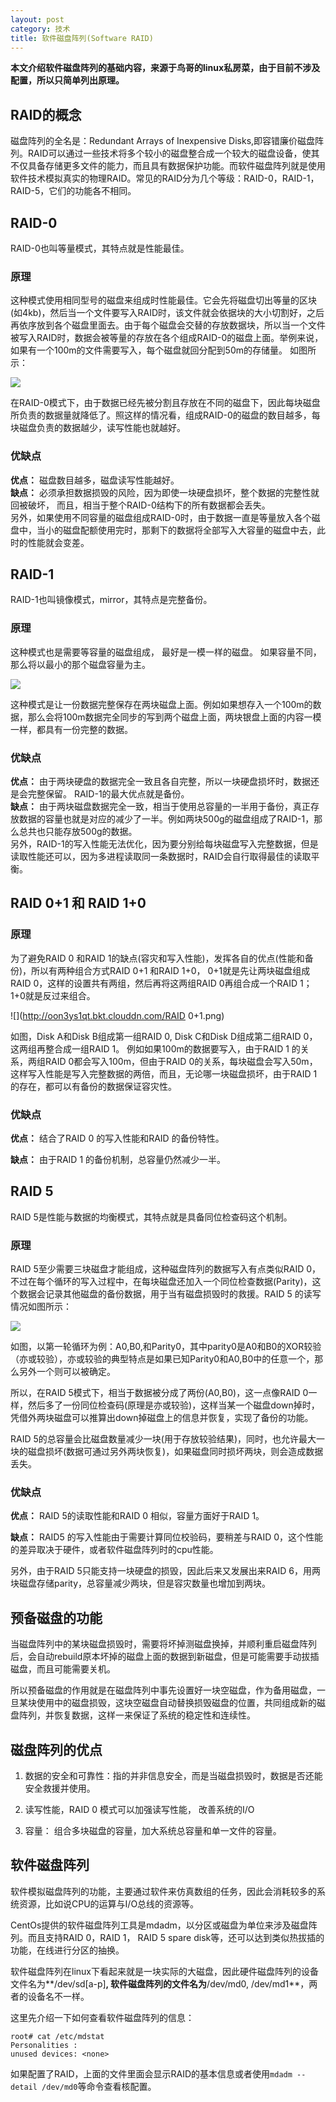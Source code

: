 ```yaml
---
layout: post
category: 技术
title: 软件磁盘阵列(Software RAID)
---
```

**本文介绍软件磁盘阵列的基础内容，来源于鸟哥的linux私房菜，由于目前不涉及配置，所以只简单列出原理。**  

## RAID的概念
磁盘阵列的全名是：Redundant Arrays of Inexpensive Disks,即容错廉价磁盘阵列。RAID可以通过一些技术将多个较小的磁盘整合成一个较大的磁盘设备，使其不仅具备存储更多文件的能力，而且具有数据保护功能。而软件磁盘阵列就是使用软件技术模拟真实的物理RAID。常见的RAID分为几个等级：RAID-0，RAID-1，RAID-5，它们的功能各不相同。

## RAID-0
RAID-0也叫等量模式，其特点就是性能最佳。  
### 原理
这种模式使用相同型号的磁盘来组成时性能最佳。它会先将磁盘切出等量的区块(如4kb)，然后当一个文件要写入RAID时，该文件就会依据块的大小切割好，之后再依序放到各个磁盘里面去。由于每个磁盘会交替的存放数据块，所以当一个文件被写入RAID时，数据会被等量的存放在各个组成RAID-0的磁盘上面。举例来说，如果有一个100m的文件需要写入，每个磁盘就回分配到50m的存储量。 如图所示：

![](http://oon3ys1qt.bkt.clouddn.com/RAID-0.png)   

在RAID-0模式下，由于数据已经先被分割且存放在不同的磁盘下，因此每块磁盘所负责的数据量就降低了。照这样的情况看，组成RAID-0的磁盘的数目越多，每块磁盘负责的数据越少，读写性能也就越好。

### 优缺点
**优点：** 磁盘数目越多，磁盘读写性能越好。   
**缺点：** 必须承担数据损毁的风险，因为即使一块硬盘损坏，整个数据的完整性就回被破坏， 而且，相当于整个RAID-0结构下的所有数据都会丢失。  
另外，如果使用不同容量的磁盘组成RAID-0时，由于数据一直是等量放入各个磁盘中，当小的磁盘配额使用完时，那剩下的数据将全部写入大容量的磁盘中去，此时的性能就会变差。  

## RAID-1
RAID-1也叫镜像模式，mirror，其特点是完整备份。
### 原理
这种模式也是需要等容量的磁盘组成， 最好是一模一样的磁盘。  如果容量不同，那么将以最小的那个磁盘容量为主。    

![](http://oon3ys1qt.bkt.clouddn.com/RAID-1.png)   

这种模式是让一份数据完整保存在两块磁盘上面。例如如果想存入一个100m的数据，那么会将100m数据完全同步的写到两个磁盘上面，两块银盘上面的内容一模一样，都具有一份完整的数据。
### 优缺点
**优点：** 由于两块硬盘的数据完全一致且各自完整，所以一块硬盘损坏时，数据还是会完整保留。 RAID-1的最大优点就是备份。   
**缺点：** 由于两块磁盘数据完全一致，相当于使用总容量的一半用于备份，真正存放数据的容量也就是对应的减少了一半。例如两块500g的磁盘组成了RAID-1，那么总共也只能存放500g的数据。  
另外，RAID-1的写入性能无法优化，因为要分别给每块磁盘写入完整数据，但是读取性能还可以，因为多进程读取同一条数据时，RAID会自行取得最佳的读取平衡。  

## RAID 0+1 和 RAID 1+0
### 原理
为了避免RAID 0 和RAID 1的缺点(容灾和写入性能)，发挥各自的优点(性能和备份)，所以有两种组合方式RAID 0+1 和RAID 1+0， 0+1就是先让两块磁盘组成RAID 0，这样的设置共有两组，然后再将这两组RAID 0再组合成一个RAID 1； 1+0就是反过来组合。   

![](http://oon3ys1qt.bkt.clouddn.com/RAID 0+1.png)

如图，Disk A和Disk B组成第一组RAID 0, Disk C和Disk D组成第二组RAID 0，这两组再整合成一组RAID 1。 例如如果100m的数据要写入，由于RAID 1 的关系，两组RAID 0都会写入100m，但由于RAID 0的关系，每块磁盘会写入50m，这样写入性能是写入完整数据的两倍，而且，无论哪一块磁盘损坏，由于RAID 1 的存在，都可以有备份的数据保证容灾性。  
### 优缺点
**优点：** 结合了RAID 0 的写入性能和RAID 的备份特性。
    
**缺点：** 由于RAID 1 的备份机制，总容量仍然减少一半。  

## RAID 5
RAID 5是性能与数据的均衡模式，其特点就是具备同位检查码这个机制。  
### 原理
RAID 5至少需要三块磁盘才能组成，这种磁盘阵列的数据写入有点类似RAID 0，不过在每个循环的写入过程中，在每块磁盘还加入一个同位检查数据(Parity)，这个数据会记录其他磁盘的备份数据，用于当有磁盘损毁时的救援。RAID 5 的读写情况如图所示：   

![](http://oon3ys1qt.bkt.clouddn.com/RAID-5.png)

如图，以第一轮循环为例：A0,B0,和Parity0，其中parity0是A0和B0的XOR较验（亦或较验），亦或较验的典型特点是如果已知Parity0和A0,B0中的任意一个，那么另外一个则可以被确定。  

所以，在RAID 5模式下，相当于数据被分成了两份(A0,B0)，这一点像RAID 0一样，然后多了一份同位检查码(原理是亦或较验)，这样当某一个磁盘down掉时，凭借外两块磁盘可以推算出down掉磁盘上的信息并恢复，实现了备份的功能。  

RAID 5的总容量会比磁盘数量减少一块(用于存放较验结果)，同时，也允许最大一块的磁盘损坏(数据可通过另外两块恢复)，如果磁盘同时损坏两块，则会造成数据丢失。   

###  优缺点
**优点：** RAID 5的读取性能和RAID 0 相似，容量方面好于RAID 1。
  
**缺点：** RAID5 的写入性能由于需要计算同位校验码，要稍差与RAID 0，这个性能的差异取决于硬件，或者软件磁盘阵列时的cpu性能。 
 
另外，由于RAID 5只能支持一块硬盘的损毁，因此后来又发展出来RAID 6，用两块磁盘存储parity，总容量减少两块，但是容灾数量也增加到两块。

## 预备磁盘的功能

当磁盘阵列中的某块磁盘损毁时，需要将坏掉测磁盘换掉，并顺利重启磁盘阵列后，会自动rebuild原本坏掉的磁盘上面的数据到新磁盘，但是可能需要手动拔插磁盘，而且可能需要关机。  

所以预备磁盘的作用就是在磁盘阵列中事先设置好一块空磁盘，作为备用磁盘，一旦某块使用中的磁盘损毁，这块空磁盘自动替换损毁磁盘的位置，共同组成新的磁盘阵列，并恢复数据，这样一来保证了系统的稳定性和连续性。  

## 磁盘阵列的优点
1. 数据的安全和可靠性：指的并非信息安全，而是当磁盘损毁时，数据是否还能安全救援并使用。  

2. 读写性能，RAID 0 模式可以加强读写性能， 改善系统的I/O

3. 容量： 组合多块磁盘的容量，加大系统总容量和单一文件的容量。  


## 软件磁盘阵列

软件模拟磁盘阵列的功能，主要通过软件来仿真数组的任务，因此会消耗较多的系统资源，比如说CPU的运算与I/O总线的资源等。  

CentOs提供的软件磁盘阵列工具是mdadm，以分区或磁盘为单位来涉及磁盘阵列。而且支持RAID 0，RAID 1， RAID 5 spare disk等，还可以达到类似热拔插的功能，在线进行分区的抽换。  

软件磁盘阵列在linux下看起来就是一块实际的大磁盘，因此硬件磁盘阵列的设备文件名为**/dev/sd[a-p]**, 软件磁盘阵列的文件名为**/dev/md0, /dev/md1**，两者的设备名不一样。  

这里先介绍一下如何查看软件磁盘阵列的信息：
```shell
root# cat /etc/mdstat
Personalities : 
unused devices: <none>
```
如果配置了RAID，上面的文件里面会显示RAID的基本信息或者使用`mdadm --detail /dev/md0`等命令查看核配置。
